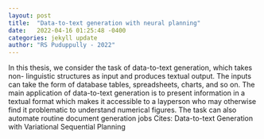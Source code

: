 ```yaml
---
layout: post
title:  "Data-to-text generation with neural planning"
date:   2022-04-16 01:25:48 -0400
categories: jekyll update
author: "RS Puduppully - 2022"
---
```

In this thesis, we consider the task of data-to-text generation, which takes non- linguistic structures as input and produces textual output. The inputs can take the form of database tables, spreadsheets, charts, and so on. The main application of data-to-text generation is to present information in a textual format which makes it accessible to a layperson who may otherwise find it problematic to understand numerical figures. The task can also automate routine document generation jobs Cites: Data-to-text Generation with Variational Sequential Planning